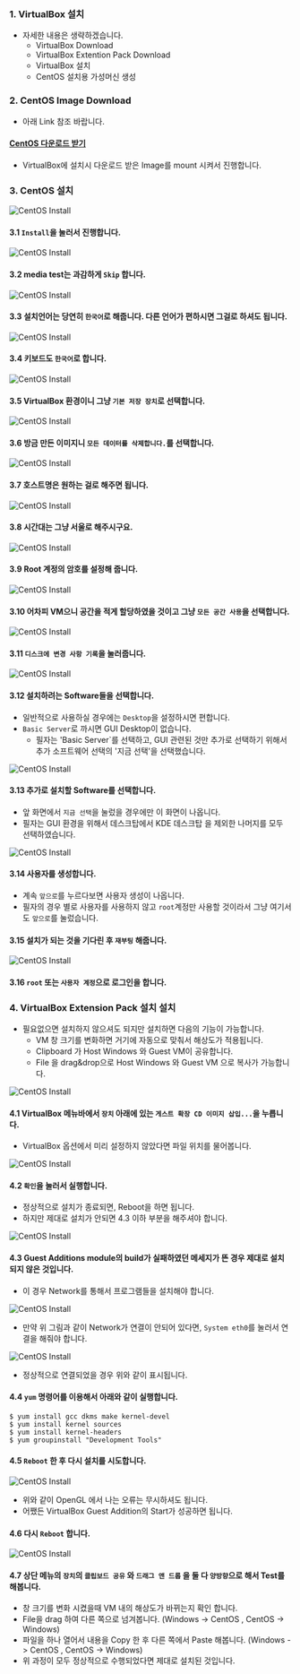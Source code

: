 ### 1. VirtualBox 설치

- 자세한 내용은 생략하겠습니다.
  - VirtualBox Download
  - VirtualBox Extention Pack Download
  - VirtualBox 설치
  - CentOS 설치용 가성머신 생성

### 2. CentOS Image Download

- 아래 Link 참조 바랍니다.

#### [CentOS 다운로드 받기](https://github.com/DevStarSJ/Study/tree/master/Blog/Linux/CentOS/Download)

- VirtualBox에 설치시 다운로드 받은 Image를 mount 시켜서 진행합니다.

### 3. CentOS 설치

![CentOS Install](https://github.com/DevStarSJ/Study/blob/master/Blog/Linux/CentOS/image/CentOS.install.01.png?raw=true)

#### 3.1 `Install`을 눌러서 진행합니다.

![CentOS Install](https://github.com/DevStarSJ/Study/blob/master/Blog/Linux/CentOS/image/CentOS.install.02.png?raw=true)

#### 3.2 media test는 과감하게 `Skip` 합니다.

![CentOS Install](https://github.com/DevStarSJ/Study/blob/master/Blog/Linux/CentOS/image/CentOS.install.03.png?raw=true)

#### 3.3 설치언어는 당연히 `한국어`로 해줍니다. 다른 언어가 편하시면 그걸로 하셔도 됩니다.

![CentOS Install](https://github.com/DevStarSJ/Study/blob/master/Blog/Linux/CentOS/image/CentOS.install.04.png?raw=true)

#### 3.4 키보드도 `한국어`로 합니다.

![CentOS Install](https://github.com/DevStarSJ/Study/blob/master/Blog/Linux/CentOS/image/CentOS.install.05.png?raw=true)

#### 3.5 VirtualBox 환경이니 그냥 `기본 저장 장치`로 선택합니다.

![CentOS Install](https://github.com/DevStarSJ/Study/blob/master/Blog/Linux/CentOS/image/CentOS.install.06.png?raw=true)

#### 3.6 방금 만든 이미지니 `모든 데이터를 삭제합니다.`를 선택합니다.

![CentOS Install](https://github.com/DevStarSJ/Study/blob/master/Blog/Linux/CentOS/image/CentOS.install.07.png?raw=true)

#### 3.7 호스트명은 원하는 걸로 해주면 됩니다.

![CentOS Install](https://github.com/DevStarSJ/Study/blob/master/Blog/Linux/CentOS/image/CentOS.install.08.png?raw=true)

#### 3.8 시간대는 그냥 서울로 해주시구요.

![CentOS Install](https://github.com/DevStarSJ/Study/blob/master/Blog/Linux/CentOS/image/CentOS.install.09.png?raw=true)

#### 3.9 Root 계정의 암호를 설정해 줍니다.

![CentOS Install](https://github.com/DevStarSJ/Study/blob/master/Blog/Linux/CentOS/image/CentOS.install.10.png?raw=true)

#### 3.10 어차피 VM으니 공간을 적게 할당하였을 것이고 그냥 `모든 공간 사용`을 선택합니다.

![CentOS Install](https://github.com/DevStarSJ/Study/blob/master/Blog/Linux/CentOS/image/CentOS.install.11.png?raw=true)

#### 3.11 `디스크에 변경 사항 기록`을 눌러줍니다.

![CentOS Install](https://github.com/DevStarSJ/Study/blob/master/Blog/Linux/CentOS/image/CentOS.install.12.png?raw=true)

#### 3.12 설치하려는 Software들을 선택합니다.  

- 일반적으로 사용하실 경우에는 `Desktop`을 설정하시면 편합니다.
- `Basic Server`로 까시면 GUI Desktop이 없습니다.
  - 필자는 'Basic Server`를 선택하고, GUI 관련된 것만 추가로 선택하기 위해서 추가 소프트웨어 선택의 '지금 선택'을 선택했습니다.

![CentOS Install](https://github.com/DevStarSJ/Study/blob/master/Blog/Linux/CentOS/image/CentOS.install.13.png?raw=true)

#### 3.13 추가로 설치할 Software를 선택합니다.  

- 앞 화면에서 `지금 선택`을 눌렀을 경우에만 이 화면이 나옵니다.
- 필자는 GUI 환경을 위해서 데스크탑에서 KDE 데스크탑 을 제외한 나머지를 모두 선택하였습니다.

![CentOS Install](https://github.com/DevStarSJ/Study/blob/master/Blog/Linux/CentOS/image/CentOS.install.14.png?raw=true)

#### 3.14 사용자를 생성합니다.  

- 계속 `앞으로`를 누르다보면 사용자 생성이 나옵니다.
- 필자의 경우 별로 사용자를 사용하지 않고 `root`계정만 사용할 것이라서 그냥 여기서도 `앞으로`를 눌렀습니다.

#### 3.15 설치가 되는 것을 기다린 후 `재부팅` 해줍니다.

![CentOS Install](https://github.com/DevStarSJ/Study/blob/master/Blog/Linux/CentOS/image/CentOS.install.15.png?raw=true)

#### 3.16 `root` 또는 `사용자 계정`으로 로그인을 합니다.  

### 4. VirtualBox Extension Pack 설치 설치

- 필요없으면 설치하지 않으셔도 되지만 설치하면 다음의 기능이 가능합니다.
  - VM 창 크기를 변화하면 거기에 자동으로 맞춰서 해상도가 적용됩니다.
  - Clipboard 가 Host Windows 와 Guest VM이 공유합니다.
  - File 을 drag&drop으로 Host Windows 와 Guest VM 으로 복사가 가능합니다.

![CentOS Install](https://github.com/DevStarSJ/Study/blob/master/Blog/Linux/CentOS/image/CentOS.install.16.png?raw=true)

#### 4.1 VirtualBox 메뉴바에서 `장치` 아래에 있는 `게스트 확장 CD 이미지 삽입...`을 누릅니다.

- VirtualBox 옵션에서 미리 설정하지 않았다면 파일 위치를 물어봅니다.

![CentOS Install](https://github.com/DevStarSJ/Study/blob/master/Blog/Linux/CentOS/image/CentOS.install.17.png?raw=true)

#### 4.2 `확인`을 눌러서 실행합니다.

- 정상적으로 설치가 종료되면, Reboot을 하면 됩니다.
- 하지만 제대로 설치가 안되면 4.3 이하 부분을 해주셔야 합니다.

![CentOS Install](https://github.com/DevStarSJ/Study/blob/master/Blog/Linux/CentOS/image/CentOS.install.18.png?raw=true)

#### 4.3 Guest Additions module의 build가 실패하였던 메세지가 뜬 경우 제대로 설치되지 않은 것입니다.

- 이 경우 Network를 통해서 프로그램들을 설치해야 합니다.

![CentOS Install](https://github.com/DevStarSJ/Study/blob/master/Blog/Linux/CentOS/image/CentOS.install.22.png?raw=true)

- 만약 위 그림과 같이 Network가 연결이 안되어 있다면, `System eth0`를 눌러서 연결을 해줘야 합니다.

![CentOS Install](https://github.com/DevStarSJ/Study/blob/master/Blog/Linux/CentOS/image/CentOS.install.19.png?raw=true)

- 정상적으로 연결되었을 경우 위와 같이 표시됩니다.

#### 4.4 `yum` 명령어를 이용해서 아래와 같이 실행합니다.

```
$ yum install gcc dkms make kernel-devel
$ yum install kernel sources
$ yum install kernel-headers
$ yum groupinstall "Development Tools"
```

#### 4.5 `Reboot` 한 후 다시 설치를 시도합니다.

![CentOS Install](https://github.com/DevStarSJ/Study/blob/master/Blog/Linux/CentOS/image/CentOS.install.20.png?raw=true)

- 위와 같이 OpenGL 에서 나는 오류는 무시하셔도 됩니다.
- 어쨌든 VirtualBox Guest Addition의 Start가 성공하면 됩니다.

#### 4.6 다시 `Reboot` 합니다.

![CentOS Install](https://github.com/DevStarSJ/Study/blob/master/Blog/Linux/CentOS/image/CentOS.install.21.png?raw=true)

#### 4.7 상단 메뉴의 `장치`의 `클립보드 공유` 와 `드래그 앤 드롭` 을 둘 다 `양방향`으로 해서 Test를 해봅니다.  

- 창 크기를 변화 시켰을때 VM 내의 해상도가 바뀌는지 확인 합니다.
- File을 drag 하여 다른 쪽으로 넘겨봅니다. (Windows -> CentOS , CentOS -> Windows)
- 파일을 하나 열어서 내용을 Copy 한 후 다른 쪽에서 Paste 해봅니다. (Windows -> CentOS , CentOS -> Windows)
- 위 과정이 모두 정상적으로 수행되었다면 제대로 설치된 것입니다.



